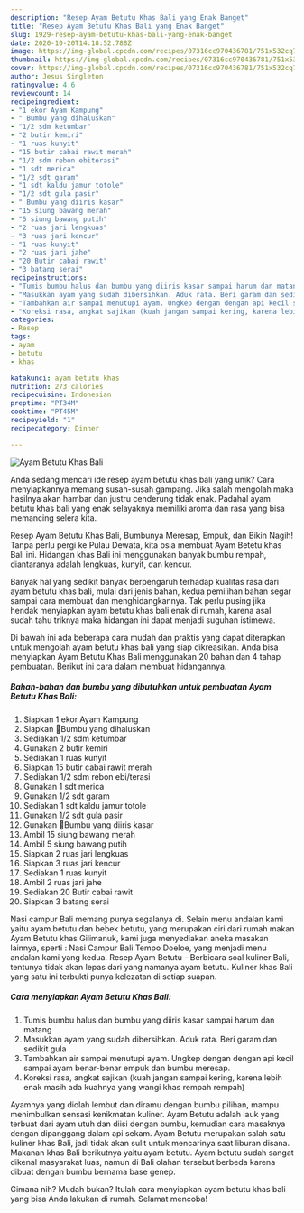 ```yaml
---
description: "Resep Ayam Betutu Khas Bali yang Enak Banget"
title: "Resep Ayam Betutu Khas Bali yang Enak Banget"
slug: 1929-resep-ayam-betutu-khas-bali-yang-enak-banget
date: 2020-10-20T14:18:52.788Z
image: https://img-global.cpcdn.com/recipes/07316cc970436781/751x532cq70/ayam-betutu-khas-bali-foto-resep-utama.jpg
thumbnail: https://img-global.cpcdn.com/recipes/07316cc970436781/751x532cq70/ayam-betutu-khas-bali-foto-resep-utama.jpg
cover: https://img-global.cpcdn.com/recipes/07316cc970436781/751x532cq70/ayam-betutu-khas-bali-foto-resep-utama.jpg
author: Jesus Singleton
ratingvalue: 4.6
reviewcount: 14
recipeingredient:
- "1 ekor Ayam Kampung"
- " Bumbu yang dihaluskan"
- "1/2 sdm ketumbar"
- "2 butir kemiri"
- "1 ruas kunyit"
- "15 butir cabai rawit merah"
- "1/2 sdm rebon ebiterasi"
- "1 sdt merica"
- "1/2 sdt garam"
- "1 sdt kaldu jamur totole"
- "1/2 sdt gula pasir"
- " Bumbu yang diiris kasar"
- "15 siung bawang merah"
- "5 siung bawang putih"
- "2 ruas jari lengkuas"
- "3 ruas jari kencur"
- "1 ruas kunyit"
- "2 ruas jari jahe"
- "20 Butir cabai rawit"
- "3 batang serai"
recipeinstructions:
- "Tumis bumbu halus dan bumbu yang diiris kasar sampai harum dan matang"
- "Masukkan ayam yang sudah dibersihkan. Aduk rata. Beri garam dan sedikit gula"
- "Tambahkan air sampai menutupi ayam. Ungkep dengan dengan api kecil sampai ayam benar-benar empuk dan bumbu meresap."
- "Koreksi rasa, angkat sajikan (kuah jangan sampai kering, karena lebih enak masih ada kuahnya yang wangi khas rempah rempah)"
categories:
- Resep
tags:
- ayam
- betutu
- khas

katakunci: ayam betutu khas 
nutrition: 273 calories
recipecuisine: Indonesian
preptime: "PT34M"
cooktime: "PT45M"
recipeyield: "1"
recipecategory: Dinner

---
```



![Ayam Betutu Khas Bali](https://img-global.cpcdn.com/recipes/07316cc970436781/751x532cq70/ayam-betutu-khas-bali-foto-resep-utama.jpg)

Anda sedang mencari ide resep ayam betutu khas bali yang unik? Cara menyiapkannya memang susah-susah gampang. Jika salah mengolah maka hasilnya akan hambar dan justru cenderung tidak enak. Padahal ayam betutu khas bali yang enak selayaknya memiliki aroma dan rasa yang bisa memancing selera kita.

Resep Ayam Betutu Khas Bali, Bumbunya Meresap, Empuk, dan Bikin Nagih! Tanpa perlu pergi ke Pulau Dewata, kita bsia membuat Ayam Betetu khas Bali ini. Hidangan khas Bali ini menggunakan banyak bumbu rempah, diantaranya adalah lengkuas, kunyit, dan kencur.

Banyak hal yang sedikit banyak berpengaruh terhadap kualitas rasa dari ayam betutu khas bali, mulai dari jenis bahan, kedua pemilihan bahan segar sampai cara membuat dan menghidangkannya. Tak perlu pusing jika hendak menyiapkan ayam betutu khas bali enak di rumah, karena asal sudah tahu triknya maka hidangan ini dapat menjadi suguhan istimewa.


Di bawah ini ada beberapa cara mudah dan praktis yang dapat diterapkan untuk mengolah ayam betutu khas bali yang siap dikreasikan. Anda bisa menyiapkan Ayam Betutu Khas Bali menggunakan 20 bahan dan 4 tahap pembuatan. Berikut ini cara dalam membuat hidangannya.

<!--inarticleads1-->

##### Bahan-bahan dan bumbu yang dibutuhkan untuk pembuatan Ayam Betutu Khas Bali:

1. Siapkan 1 ekor Ayam Kampung
1. Siapkan  📌Bumbu yang dihaluskan
1. Sediakan 1/2 sdm ketumbar
1. Gunakan 2 butir kemiri
1. Sediakan 1 ruas kunyit
1. Siapkan 15 butir cabai rawit merah
1. Sediakan 1/2 sdm rebon ebi/terasi
1. Gunakan 1 sdt merica
1. Gunakan 1/2 sdt garam
1. Sediakan 1 sdt kaldu jamur totole
1. Gunakan 1/2 sdt gula pasir
1. Gunakan  📌Bumbu yang diiris kasar
1. Ambil 15 siung bawang merah
1. Ambil 5 siung bawang putih
1. Siapkan 2 ruas jari lengkuas
1. Siapkan 3 ruas jari kencur
1. Sediakan 1 ruas kunyit
1. Ambil 2 ruas jari jahe
1. Sediakan 20 Butir cabai rawit
1. Siapkan 3 batang serai


Nasi campur Bali memang punya segalanya di. Selain menu andalan kami yaitu ayam betutu dan bebek betutu, yang merupakan ciri dari rumah makan Ayam Betutu khas Gilimanuk, kami juga menyediakan aneka masakan lainnya, sperti : Nasi Campur Bali Tempo Doeloe, yang menjadi menu andalan kami yang kedua. Resep Ayam Betutu - Berbicara soal kuliner Bali, tentunya tidak akan lepas dari yang namanya ayam betutu. Kuliner khas Bali yang satu ini terbukti punya kelezatan di setiap suapan. 

<!--inarticleads2-->

##### Cara menyiapkan Ayam Betutu Khas Bali:

1. Tumis bumbu halus dan bumbu yang diiris kasar sampai harum dan matang
1. Masukkan ayam yang sudah dibersihkan. Aduk rata. Beri garam dan sedikit gula
1. Tambahkan air sampai menutupi ayam. Ungkep dengan dengan api kecil sampai ayam benar-benar empuk dan bumbu meresap.
1. Koreksi rasa, angkat sajikan (kuah jangan sampai kering, karena lebih enak masih ada kuahnya yang wangi khas rempah rempah)


Ayamnya yang diolah lembut dan diramu dengan bumbu pilihan, mampu menimbulkan sensasi kenikmatan kuliner. Ayam Betutu adalah lauk yang terbuat dari ayam utuh dan diisi dengan bumbu, kemudian cara masaknya dengan dipanggang dalam api sekam. Ayam Betutu merupakan salah satu kuliner khas Bali, jadi tidak akan sulit untuk mencarinya saat liburan disana. Makanan khas Bali berikutnya yaitu ayam betutu. Ayam betutu sudah sangat dikenal masyarakat luas, namun di Bali olahan tersebut berbeda karena dibuat dengan bumbu bernama base genep. 

Gimana nih? Mudah bukan? Itulah cara menyiapkan ayam betutu khas bali yang bisa Anda lakukan di rumah. Selamat mencoba!
